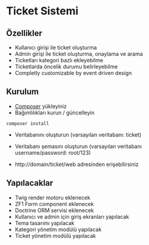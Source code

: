 Ticket Sistemi
==========

## Özellikler ##

- Kullanıcı girişi ile ticket oluşturma
- Admin girişi ile ticket oluşturma, onaylama ve arama
- Ticketları kategori bazlı ekleyebilme
- Ticketlarda öncelik durumu belirleyebilme
- Completly customizable by event driven design

## Kurulum

- [Composer](http://getcomposer.org) yükleyiniz
- Bağımlılıkları kurun / güncelleyin

```cli
composer install
```

- Veritabanını oluşturun (varsayılan veritabanı: ticket)
- Veritabanı şemasını oluşturun (varsayılan veritabanı username/password: root/123)

- http://domain/ticket/web adresinden erişebilirsiniz

## Yapılacaklar

- Twig render motoru eklenecek
- ZF1 Form component eklenecek
- Doctrine ORM servisi eklenecek
- Kullanıcı ve admin için giriş ekranları yapılacak
- Tema tasarımı yapılacak
- Kategori yönetim modülü yapılacak
- Ticket yönetim modülü yapılacak